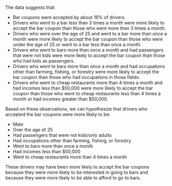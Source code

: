 The data suggests that:
- Bar coupons were accepted by about 16% of drivers.
- Drivers who went to a bar less than 3 times a month were more likely to accept the bar coupon than those who went more than 3 times a month.
- Drivers who were over the age of 25 and went to a bar more than once a month were more likely to accept the bar coupon than those who were under the age of 25 or went to a bar less than once a month.
- Drivers who went to bars more than once a month and had passengers that were not kids were more likely to accept the bar coupon than those who had kids as passengers.
- Drivers who went to bars more than once a month and had occupations other than farming, fishing, or forestry were more likely to accept the bar coupon than those who had occupations in those fields.
- Drivers who went to cheap restaurants more than 4 times a month and had incomes less than $50,000 were more likely to accept the bar coupon than those who went to cheap restaurants less than 4 times a month or had incomes greater than $50,000.

Based on these observations, we can hypothesize that drivers who accepted the bar coupons were more likely to be:
- Male
- Over the age of 25
- Had passengers that were not kids/only adults
- Had occupations other than farming, fishing, or forestry
- Went to bars more than once a month
- Had incomes less than $50,000
- Went to cheap restaurants more than 4 times a month

These drivers may have been more likely to accept the bar coupons because they were more likely to be interested in going to bars and because they were more likely to be able to afford to go to bars.
